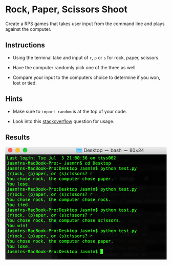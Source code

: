 # Rock, Paper, Scissors Shoot

Create a RPS games that takes user input from the command line and plays against the computer.

## Instructions

* Using the terminal take and input of `r`, `p` or `s` for rock, paper, scissors.

* Have the computer randomly pick one of the three as well.

* Compare your input to the computers choice to determine if you won, lost or tied.

## Hints

* Make sure to `import random` is at the top of your code.

* Look into this [stackoverflow](https://stackoverflow.com/questions/306400/how-to-randomly-select-an-item-from-a-list) question for usage.

## Results
![Alt text](Images/terminaloutput.png)